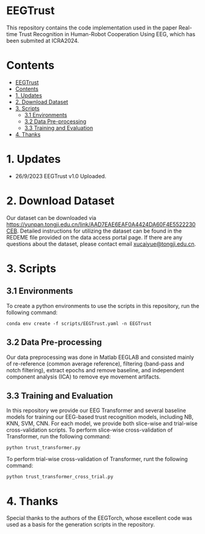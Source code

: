 # EEGTrust
This repository contains the code implementation used in the paper Real-time Trust Recognition in Human-Robot Cooperation Using EEG, which has been submited at ICRA2024.

<!-- If you find this repo helpful for your research, please cite our paper using the following reference: -->

# Contents
- [EEGTrust](#eegtrust)
- [Contents](#contents)
- [1. Updates](#1-updates)
- [2. Download Dataset](#2-download-dataset)
- [3. Scripts](#3-scripts)
  - [3.1 Environments](#31-environments)
  - [3.2 Data Pre-processing](#32-data-pre-processing)
  - [3.3 Training and Evaluation](#33-training-and-evaluation)
- [4. Thanks](#4-thanks)


# 1. Updates
- 26/9/2023 EEGTrust v1.0 Uploaded.
  
# 2. Download Dataset
Our dataset can be downloaded via https://yunpan.tongji.edu.cn/link/AAD7EAE6EAF0A4424DA60F4E5522230CEB. Detailed instructions for utilizing the dataset can be found in the REDEME file provided on the data access portal page. If there are any questions about the dataset, please contact email xucaiyue@tongji.edu.cn.

# 3. Scripts
## 3.1 Environments
To create a python environments to use the scripts in this repository, run the following command:
```
conda env create -f scripts/EEGTrust.yaml -n EEGTrust
```

## 3.2 Data Pre-processing
Our data preprocessing was done in Matlab EEGLAB and consisted mainly of re-reference (common average reference), filtering (band-pass and notch filtering), extract epochs and remove baseline, and independent component analysis (ICA) to remove eye movement artifacts.

## 3.3 Training and Evaluation
In this repository we provide our EEG Transformer and several baseline models for training our EEG-based trust recognition models, including NB, KNN, SVM, CNN. For each model, we provide both slice-wise and trial-wise cross-validation scripts.
To perform slice-wise cross-validation of Transformer, run the following command:
```
python trust_transformer.py
```
To perform trial-wise cross-validation of Transformer, runt the following command:
```
python trust_transformer_cross_trial.py
```
# 4. Thanks
Special thanks to the authors of the EEGTorch, whose excellent code was used as a basis for the generation scripts in the repository.